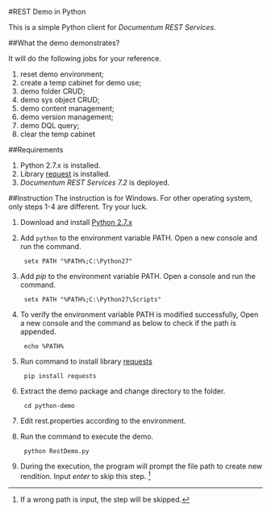 #REST Demo in Python

This is a simple Python client for *Documentum REST Services*.

##What the demo demonstrates?

It will do the following jobs for your reference.  

1. reset demo environment;  
2. create a temp cabinet for demo use;  
3. demo folder CRUD;  
4. demo sys object CRUD;  
5. demo content management;  
6. demo version management;  
7. demo DQL query;  
8. clear the temp cabinet

##Requirements
1. Python 2.7.x is installed.
2. Library [request](http://docs.python-requests.org/en/latest/) is installed.
3. *Documentum REST Services 7.2* is deployed.


##Instruction
The instruction is for Windows. For other operating system, only steps 1-4 are different. Try your luck.

1. Download and install [Python 2.7.x](https://www.python.org/downloads/)
2. Add `python` to the environment variable PATH. Open a new console and run the command.

        setx PATH "%PATH%;C:\Python27"

3. Add *pip* to the environment variable PATH. Open a console and run the command. 

        setx PATH "%PATH%;C:\Python27\Scripts"

4. To verify the environment variable PATH is modified successfully, Open a new console and the command as below to check if the path is appended.

        echo %PATH%       

5. Run command to install library [requests](http://docs.python-requests.org/en/latest/)

        pip install requests

6. Extract the demo package and change directory to the folder.

        cd python-demo
            
7. Edit rest.properties according to the environment.

8. Run the command to execute the demo.

        python RestDemo.py
        
9. During the execution, the program will prompt the file path to create new rendition. Input *enter* to skip this step. [^1]

[^1]: If a wrong path is input, the step will be skipped.  
